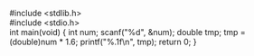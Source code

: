 #include <stdlib.h>  
#include <stdio.h>  
int main(void) {
    int num;
    scanf("%d", &num);
    double tmp;
    tmp = (double)num * 1.6;
    printf("%.1f\n", tmp);
    return 0;
}
